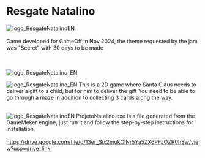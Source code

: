 # Resgate Natalino
![logo_ResgateNatalinoEN](https://github.com/MatheusLastoria/ResgateNatalino/blob/main/Logo_ResgateNatalino_EN.png)
<br><br>
Game developed for GameOff in Nov 2024, the theme requested by the jam was "Secret" with 30 days to be made

<br><br>
![logo_ResgateNatalino_EN](https://github.com/MatheusLastoria/ResgateNatalino/blob/main/ResgateNatalino_JogarEN.png)

![logo_ResgateNatalino_EN](https://github.com/MatheusLastoria/ResgateNatalino/blob/main/ResgateNatalino_Jogar2.png)
This is a 2D game where Santa Claus needs to deliver a gift to a child, but for him to deliver the gift 
You need to be able to go through a maze in addition to collecting 3 cards along the way.
<br><br>


![logo_ResgateNatalinoEN](https://github.com/MatheusLastoria/ResgateNatalino/blob/main/ResgateNatalino_CreditosEN.png)
ProjetoNatalino.exe is a file generated from the GameMeker engine, just run it and follow the step-by-step instructions for installation.
<br><br>
https://drive.google.com/file/d/13er_Six2mukOlNr5Ya5ZX6PFJOZR0hSw/view?usp=drive_link
